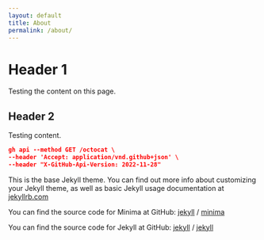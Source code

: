```yaml
---
layout: default
title: About
permalink: /about/
---
```


# Header 1

Testing the content on this page. 

## Header 2

Testing content.

```json
gh api --method GET /octocat \
--header 'Accept: application/vnd.github+json' \
--header "X-GitHub-Api-Version: 2022-11-28"
```

This is the base Jekyll theme. You can find out more info about customizing your Jekyll theme, as well as basic Jekyll usage documentation at [jekyllrb.com](https://jekyllrb.com/)

You can find the source code for Minima at GitHub:
[jekyll][jekyll-organization] /
[minima](https://github.com/jekyll/minima)

You can find the source code for Jekyll at GitHub:
[jekyll][jekyll-organization] /
[jekyll](https://github.com/jekyll/jekyll)


[jekyll-organization]: https://github.com/jekyll
